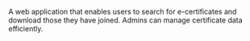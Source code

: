 A web application that enables users to search for e-certificates and download those they have joined. Admins can manage certificate data efficiently.
